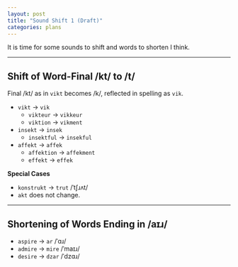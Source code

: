 ```yaml
---
layout: post
title: "Sound Shift 1 (Draft)"
categories: plans
---
```


It is time for some sounds to shift and words to shorten I think.

-----

## Shift of Word-Final /kt/ to /t/
Final /kt/ as in `vikt` becomes /k/, reflected in spelling as `vik`.

- `vikt` → `vik`
  - `vikteur` → `vikkeur`
  - `viktion` → `vikment`
- `insekt` → `insek`
  - `insektful` → `insekful`
- `affekt` → `affek`
  - `affektion` → `affekment`
  - `effekt` → `effek`

__Special Cases__
- `konstrukt` → `trut` /ˈtʃɹʌt/
- `akt` does not change.

-----

## Shortening of Words Ending in /aɪɹ/
- `aspire` → `ar` /ˈɑɹ/
- `admire` → `mire` /ˈmaɪɹ/
- `desire` → `dzar` /ˈdzɑɹ/
